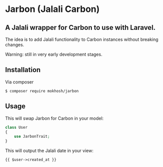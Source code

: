 # Jarbon (Jalali Carbon)
## A Jalali wrapper for Carbon to use with Laravel.

The idea is to add Jalali functionality to Carbon instances without breaking changes.

Warning: still in very early development stages.

## Installation

Via composer
```
$ composer require mokhosh/jarbon
```

## Usage

This will swap Jarbon for Carbon in your model:
```php
class User
{
    use JarbonTrait;
}
```

This will output the Jalali date in your view:
```blade
{{ $user->created_at }}
```
